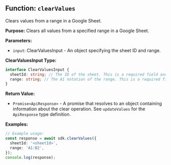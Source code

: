## Function: `clearValues`

Clears values from a range in a Google Sheet.

**Purpose:**
Clears all values from a specified range in a Google Sheet.

**Parameters:**

- `input`: ClearValuesInput - An object specifying the sheet ID and range.

**ClearValuesInput Type:**

```typescript
interface ClearValuesInput {
  sheetId: string; // The ID of the sheet. This is a required field and should be a valid string.
  range: string; // The A1 notation of the range. This is a required field and should be a valid string.
}
```

**Return Value:**

- `Promise<ApiResponse>` - A promise that resolves to an object containing information about the clear operation. See `updateValues` for the `ApiResponse` type definition.

**Examples:**

```typescript
// Example usage:
const response = await sdk.clearValues({
  sheetId: '<sheetId>',
  range: 'A1:B2',
});
console.log(response);
```
